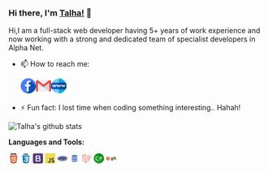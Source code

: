 ### Hi there, I'm [Talha!](http://abutalha.net) 👋   
Hi,I am a full-stack web developer having 5+ years of work experience and now working with a strong and dedicated team of specialist developers in Alpha Net.

- 📫 How to reach me:

  <a href="https://www.facebook.com/abu.talha.26">
  <img  align="left" alt="Abu Talha | Facebook" width="30" src="https://raw.githubusercontent.com/md-riaz/md-riaz/2c036120117239c13e6617112e97efc6b704bea0/assets/facebook.svg" /></a>

 

    <a href="mailto:bpitalha@gmail.com">
  <img  align="left" alt="Abu Talha | Gmail" width="30" src="https://raw.githubusercontent.com/md-riaz/md-riaz/70ff6b5cd7e107229d21c2f90de18f66e74c7857/assets/gmail.svg" /></a>

    <a href="http://abutalha.net">
  <img  align="left" alt="Abu Talha | site" width="30" src="https://raw.githubusercontent.com/md-riaz/md-riaz/53432377bf7f41379707df1ac9e38c977dd70d44/assets/www.svg" /></a>

<br />
<br />

- ⚡ Fun fact: I lost time when coding something interesting.. Hahah!


![Talha's github stats](https://github-readme-stats.vercel.app/api?username=dev-talha&show_icons=true&title_color=fff&icon_color=79ff97&text_color=9f9f9f&bg_color=151515)

**Languages and Tools:**  

<code><img height="20" src="https://raw.githubusercontent.com/github/explore/80688e429a7d4ef2fca1e82350fe8e3517d3494d/topics/html/html.png"></code>
<code><img height="20" src="https://raw.githubusercontent.com/github/explore/80688e429a7d4ef2fca1e82350fe8e3517d3494d/topics/css/css.png"></code>
<code><img height="20" src="https://raw.githubusercontent.com/github/explore/80688e429a7d4ef2fca1e82350fe8e3517d3494d/topics/bootstrap/bootstrap.png"></code>
<code><img height="20" src="https://raw.githubusercontent.com/github/explore/80688e429a7d4ef2fca1e82350fe8e3517d3494d/topics/javascript/javascript.png"></code>
<code><img height="20" src="https://raw.githubusercontent.com/github/explore/ccc16358ac4530c6a69b1b80c7223cd2744dea83/topics/php/php.png"></code>
<code><img height="20" src="https://raw.githubusercontent.com/github/explore/80688e429a7d4ef2fca1e82350fe8e3517d3494d/topics/sql/sql.png"></code>
<code><img height="20" src="https://raw.githubusercontent.com/github/explore/56a826d05cf762b2b50ecbe7d492a839b04f3fbf/topics/laravel/laravel.png"></code>
<code><img height="20" src="https://raw.githubusercontent.com/github/explore/80688e429a7d4ef2fca1e82350fe8e3517d3494d/topics/csharp/csharp.png"></code>
<code><img height="20" src="https://raw.githubusercontent.com/github/explore/80688e429a7d4ef2fca1e82350fe8e3517d3494d/topics/git/git.png"></code>
